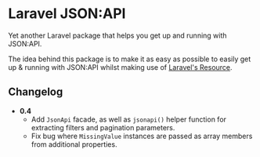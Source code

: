 Laravel JSON:API
================

Yet another Laravel package that helps you get up and running with JSON:API.

The idea behind this package is to make it as easy as possible to easily get up & running with JSON:API whilst making use
of [Laravel's Resource](https://laravel.com/docs/7.x/eloquent-resources).

## Changelog

* **0.4**
    * Add `JsonApi` facade, as well as `jsonapi()` helper function for extracting filters and pagination parameters.
    * Fix bug where `MissingValue` instances are passed as array members from additional properties.
